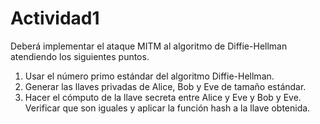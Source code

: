 # Actividad1

Deberá implementar el ataque MITM al algoritmo de Diffie-Hellman atendiendo los
siguientes puntos.
1. Usar el número primo estándar del algoritmo Diffie-Hellman.
2. Generar las llaves privadas de Alice, Bob y Eve de tamaño estándar.
3. Hacer el cómputo de la llave secreta entre Alice y Eve y Bob y Eve. Verificar que son
iguales y aplicar la función hash a la llave obtenida. 

